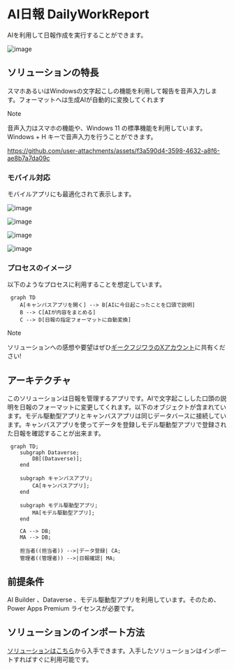 # AI日報 DailyWorkReport
AIを利用して日報作成を実行することができます。


![image](https://github.com/user-attachments/assets/0c38c7a6-4264-4f9f-bd70-37fa0e92e279)


## ソリューションの特長
スマホあるいはWindowsの文字起こしの機能を利用して報告を音声入力します。フォーマットへは生成AIが自動的に変換してくれます

> [!Note]
> 音声入力はスマホの機能や、Windows 11 の標準機能を利用しています。Windows + H キーで音声入力を行うことができます。


https://github.com/user-attachments/assets/f3a590d4-3598-4632-a8f6-ae8b7a7da09c

### モバイル対応
モバイルアプリにも最適化されて表示します。

![image](https://github.com/user-attachments/assets/ca324fc2-24e6-4c76-8bcc-395690776e86)

![image](https://github.com/user-attachments/assets/605b586e-d3a2-4174-9e5d-52a838dac8b7)

![image](https://github.com/user-attachments/assets/a28bc13f-24d3-4e97-8ca6-230ef6525908)

![image](https://github.com/user-attachments/assets/03c6c6e0-cdc9-4789-9b92-04420825cea2)


### プロセスのイメージ
以下のようなプロセスに利用することを想定しています。

```mermaid
 graph TD
    A[キャンバスアプリを開く] --> B[AIに今日起こったことを口頭で説明]
    B --> C[AIが内容をまとめる]
    C --> D[日報の指定フォーマットに自動変換] 
```

> [!Note]
> ソリューションへの感想や要望はぜひ[ギークフジワラのXアカウント](https://x.com/geekfujiwara/status/1899917141153108344)に共有ください!

## アーキテクチャ
このソリューションは日報を管理するアプリです。AIで文字起こしした口頭の説明を日報のフォーマットに変更してくれます。以下のオブジェクトが含まれています。モデル駆動型アプリとキャンバスアプリは同じデータバースに接続しています。キャンバスアプリを使ってデータを登録しモデル駆動型アプリで登録された日報を確認することが出来ます。

```mermaid
 graph TD;
    subgraph Dataverse;
        DB[(Dataverse)];
    end

    subgraph キャンバスアプリ;
        CA[キャンバスアプリ];
    end

    subgraph モデル駆動型アプリ;
        MA[モデル駆動型アプリ];
    end

    CA --> DB;
    MA --> DB;

    担当者((担当者)) -->|データ登録| CA;
    管理者((管理者)) -->|日報確認| MA;
```

## 前提条件
AI Builder 、Dataverse 、モデル駆動型アプリを利用しています。そのため、Power Apps Premium ライセンスが必要です。

## ソリューションのインポート方法
[ソリューションはこちら](https://github.com/geekfujiwara/DailyWorkReport/releases/tag/DailyWorkReport)から入手できます。入手したソリューションはインポートすればすぐに利用可能です。

